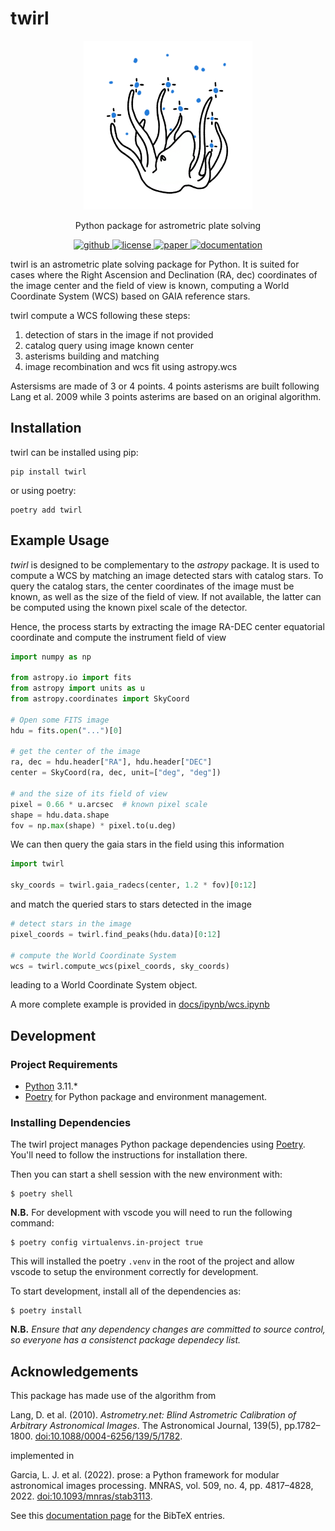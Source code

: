 # twirl

<p align="center">
    <img src="https://github.com/lgrcia/twirl/blob/main/docs/_static/twirl.png" height="270">
</p>

<p align="center">
  Python package for astrometric plate solving
  <br>
  <p align="center">
    <a href="https://github.com/lgrcia/twirl">
      <img src="https://img.shields.io/badge/github-lgrcia/twirl-blue.svg?style=flat" alt="github"/>
    </a>
    <a href="">
      <img src="https://img.shields.io/badge/license-MIT-lightgray.svg?style=flat" alt="license"/>
    </a>
    <a href="https://ui.adsabs.harvard.edu/abs/2022MNRAS.509.4817G">
      <img src="https://img.shields.io/badge/paper-gray.svg?style=flat" alt="paper"/>
    </a>
    <a href="https://twirl.readthedocs.io">
      <img src="https://img.shields.io/badge/documentation-black.svg?style=flat" alt="documentation"/>
    </a>
  </p>
</p>

twirl is an astrometric plate solving package for Python. It is suited for cases where the Right Ascension and Declination (RA, dec) coordinates of the image center and the field of view is known, computing a World Coordinate System (WCS) based on GAIA reference stars.

twirl compute a WCS following these steps:

1. detection of stars in the image if not provided
2. catalog query using image known center
3. asterisms building and matching
4. image recombination and wcs fit using astropy.wcs

Astersisms are made of 3 or 4 points. 4 points asterisms are built following Lang et al. 2009 while 3 points asterims are based on an original algorithm.

## Installation

twirl can be installed using pip:

```shell
pip install twirl
```

or using poetry:

```shell
poetry add twirl
```

## Example Usage

*twirl* is designed to be complementary to the *astropy* package. It is used to compute a WCS by matching an image detected stars with catalog stars. To query the catalog stars, the center coordinates of the image must be known, as well as the size of the field of view. If not available, the latter can be computed using the known pixel scale of the detector.

Hence, the process starts by extracting the image RA-DEC center equatorial coordinate and compute the instrument field of view

```python
import numpy as np

from astropy.io import fits
from astropy import units as u
from astropy.coordinates import SkyCoord

# Open some FITS image
hdu = fits.open("...")[0]

# get the center of the image
ra, dec = hdu.header["RA"], hdu.header["DEC"]
center = SkyCoord(ra, dec, unit=["deg", "deg"])

# and the size of its field of view
pixel = 0.66 * u.arcsec  # known pixel scale
shape = hdu.data.shape
fov = np.max(shape) * pixel.to(u.deg)
```

We can then query the gaia stars in the field using this information

```python
import twirl

sky_coords = twirl.gaia_radecs(center, 1.2 * fov)[0:12]
```

and match the queried stars to stars detected in the image

```python
# detect stars in the image
pixel_coords = twirl.find_peaks(hdu.data)[0:12]

# compute the World Coordinate System
wcs = twirl.compute_wcs(pixel_coords, sky_coords)
```
leading to a World Coordinate System object.

A more complete example is provided in [docs/ipynb/wcs.ipynb](https://twirl.readthedocs.io/en/latest/ipynb/wcs.html)


## Development

### Project Requirements

- [Python](https://www.python.org/) 3.11.*
- [Poetry](https://python-poetry.org/) for Python package and environment management.

### Installing Dependencies

The twirl project manages Python package dependencies using [Poetry](https://python-poetry.org/). You'll need to follow the instructions for installation there.

Then you can start a shell session with the new environment with:

```console
$ poetry shell
```

**N.B.** For development with vscode you will need to run the following command:

```console
$ poetry config virtualenvs.in-project true
```

This will installed the poetry `.venv` in the root of the project and allow vscode to setup the environment correctly for development.

To start development, install all of the dependencies as:

```console
$ poetry install
```

**N.B.** _Ensure that any dependency changes are committed to source control, so everyone has a consistenct package dependecy list._


## Acknowledgements

This package has made use of the algorithm from

Lang, D. et al. (2010). _Astrometry.net: Blind Astrometric Calibration of Arbitrary Astronomical Images_. The Astronomical Journal, 139(5), pp.1782–1800. [doi:10.1088/0004-6256/139/5/1782](https://iopscience.iop.org/article/10.1088/0004-6256/139/5/1782).

implemented in

Garcia, L. J. et al. (2022). prose: a Python framework for modular astronomical images processing. MNRAS, vol. 509, no. 4, pp. 4817–4828, 2022. [doi:10.1093/mnras/stab3113](https://academic.oup.com/mnras/article-abstract/509/4/4817/6414007).

See this [documentation page](https://twirl.readthedocs.io/en/latest/md/acknowledgement.html) for the BibTeX entries.

